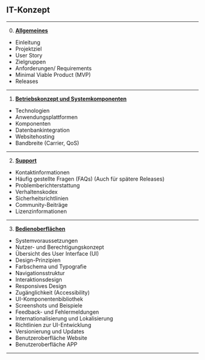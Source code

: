 ## **IT-Konzept**
<!-- blank line -->
----
<!-- blank line -->
0.   [**Allgemeines**](0_Allgemeines.md)
- Einleitung
- Projektziel
- User Story
- Zielgruppen
- Anforderungen/ Requirements
- Minimal Viable Product (MVP)
- Releases
----
1. [**Betriebskonzept und Systemkomponenten**](1_Betriebskonzept_und_Systemkomponenten.md)
-  Technologien
-  Anwendungsplattformen
-  Komponenten
-  Datenbankintegration
-  Websitehosting
-  Bandbreite (Carrier, QoS)
----
2. [**Support**](2_Support.md)
- Kontaktinformationen
- Häufig gestellte Fragen (FAQs) (Auch für spätere Releases)
- Problemberichterstattung
- Verhaltenskodex
- Sicherheitsrichtlinien
- Community-Beiträge
- Lizenzinformationen
----
3. [**Bedienoberflächen**](3_Bedienoberflächen.md)
- Systemvoraussetzungen
- Nutzer- und Berechtigungskonzept
- Übersicht des User Interface (UI)
- Design-Prinzipien
- Farbschema und Typografie
- Navigationsstruktur
- Interaktionsdesign
- Responsives Design
- Zugänglichkeit (Accessibility)
- UI-Komponentenbibliothek 
- Screenshots und Beispiele
- Feedback- und Fehlermeldungen
- Internationalisierung und Lokalisierung
- Richtlinien zur UI-Entwicklung
- Versionierung und Updates
- Benutzeroberfläche Website
- Benutzeroberfläche APP
----
